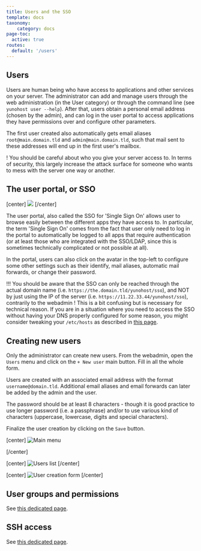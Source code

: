 ```yaml
---
title: Users and the SSO
template: docs
taxonomy:
    category: docs
page-toc:
  active: true
routes:
  default: '/users'
---
```


## Users

Users are human being who have access to applications and other services on your server. The administrator can add and manage users through the web administration (in the User category) or through the command line (see `yunohost user --help`). After that, users obtain a personal email address (chosen by the admin), and can log in the user portal to access applications they have permissions over and configure other parameters.

The first user created also automatically gets email aliases `root@main.domain.tld` and `admin@main.domain.tld`, such that mail sent to these addresses will end up in the first user's mailbox.

! You should be careful about who you give your server access to. In terms of security, this largely increase the attack surface for someone who wants to mess with the server one way or another.

## The user portal, or SSO

[center]
![](image://user_panel.png)
[/center]

The user portal, also called the SSO for 'Single Sign On' allows user to browse easily between the different apps they have access to. In particular, the term 'Single Sign On' comes from the fact that user only need to log in the portal to automatically be logged to all apps that require authentication (or at least those who are integrated with the SSO/LDAP, since this is sometimes technically complicated or not possible at all).

In the portal, users can also click on the avatar in the top-left to configure some other settings such as their identify, mail aliases, automatic mail forwards, or change their password.

!!! You should be aware that the SSO can only be reached through the actual domain name (i.e. `https://the.domain.tld/yunohost/sso`), and NOT by just using the IP of the server (i.e. `https://11.22.33.44/yunohost/sso`), contrarily to the webadmin ! This is a bit confusing but is necessary for technical reason. If you are in a situation where you need to access the SSO without having your DNS properly configured for some reason, you might consider tweaking your `/etc/hosts` as described in [this page](/dns_local_network).

## Creating new users

Only the administrator can create new users. From the webadmin, open the `Users` menu and click on the `+ New user` main button. Fill in all the whole form.

Users are created with an associated email address with the format `username@domain.tld`. Additional email aliases and email forwards can later be added by the admin and the user.

The password should be at least 8 characters - though it is good practice to use longer password (i.e. a passphrase) and/or to use various kind of characters (uppercase, lowercase, digits and special characters).

Finalize the user creation by clicking on the `Save` button.

[center]
![Main menu](image://create_user_1.png?classes=caption "From the main menu of the webadmin, open `Users`.")

[/center]

[center]
![Users list](image://create_user_2.png?classes=caption "From the top of the users list, click on `+ New user`.")
[/center]

[center]
![User creation form](image://create_user_3.png?classes=caption "Fill in the form.")
[/center]

## User groups and permissions

See [this dedicated page](/groups_and_permissions).

## SSH access

See [this dedicated page](/ssh).
